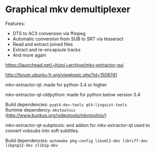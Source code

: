 Graphical mkv demultiplexer
===========================

Features:
  * DTS to AC3 conversion via ffmpeg
  * Automatic conversion from SUB to SRT via tesseract
  * Read and extract joined files
  * Extract and re-encapsule tracks
  * And more again

https://launchpad.net/~hizo/+archive/mkv-extractor-gui

http://forum.ubuntu-fr.org/viewtopic.php?id=1508741


mkv-extractor-qt: made for python 3.4 or higher

mkv-extractor-qt-oldpython: made for python below version 3.4

Build dependencies: `pyqt4-dev-tools qt4-linguist-tools`<br>
Runtime dependency: `mkvtoolnix` (http://www.bunkus.org/videotools/mkvtoolnix/)


mkv-extractor-qt-subptools: and addon for mkv-extractor-qt
used to convert vobsubs into soft subtitles.

Build dependencies: `automake pkg-config libxml2-dev libtiff-dev libpng12-dev zlib1g-dev`

